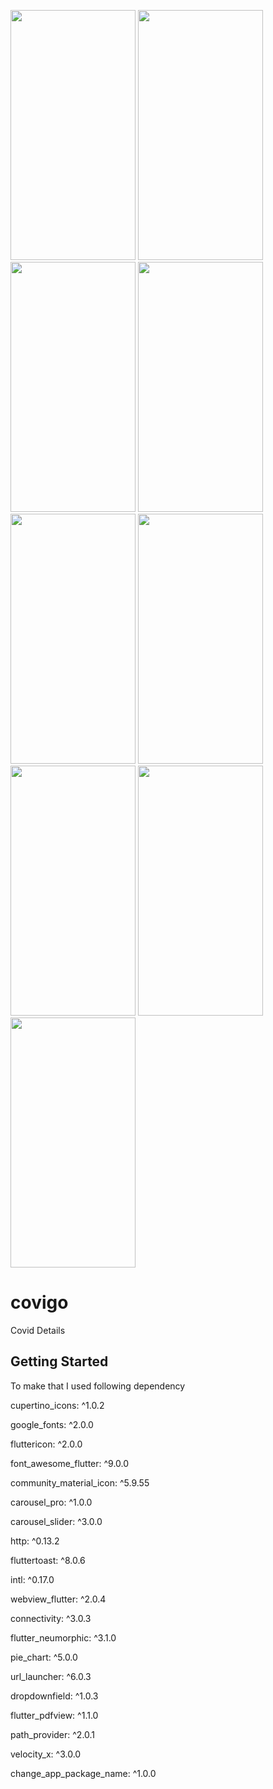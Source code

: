
<p float="left">
<img src=https://user-images.githubusercontent.com/52675676/120425312-94d83580-c38b-11eb-951f-67fac3a4d896.jpeg width="200" height="400"/>
<img src=https://user-images.githubusercontent.com/52675676/120425319-973a8f80-c38b-11eb-96a7-68529df2ee3f.jpeg width="200" height="400"/>
<img src=https://user-images.githubusercontent.com/52675676/120425320-97d32600-c38b-11eb-842c-341a4d33fcdf.jpeg width="200" height="400"/>
<img src=https://user-images.githubusercontent.com/52675676/120425324-986bbc80-c38b-11eb-9004-51e3ed93b833.jpeg width="200" height="400"/>
<img src=https://user-images.githubusercontent.com/52675676/120425328-986bbc80-c38b-11eb-8420-104b7767b67a.jpeg width="200" height="400"/>
<img src=https://user-images.githubusercontent.com/52675676/120425332-99045300-c38b-11eb-85e3-75f77ee69649.jpeg width="200" height="400"/>
<img src=https://user-images.githubusercontent.com/52675676/120425333-999ce980-c38b-11eb-8211-459f9b3d4eb7.jpeg width="200" height="400"/>
<img src=https://user-images.githubusercontent.com/52675676/120425334-9a358000-c38b-11eb-8870-744f7385467d.jpeg width="200" height="400"/>
<img src=https://user-images.githubusercontent.com/52675676/120425336-9ace1680-c38b-11eb-8e53-c3a7b42ff15f.jpeg width="200" height="400"/>

# covigo

Covid Details

## Getting Started
To make that I used following dependency

  cupertino_icons: ^1.0.2 
  
  google_fonts: ^2.0.0 
  
  fluttericon: ^2.0.0 
  
  font_awesome_flutter: ^9.0.0 
  
  community_material_icon: ^5.9.55
  
  carousel_pro: ^1.0.0
  
  carousel_slider: ^3.0.0
  
  http: ^0.13.2
  
  fluttertoast: ^8.0.6
  
  intl: ^0.17.0
  
  webview_flutter: ^2.0.4
  
  connectivity: ^3.0.3
  
  flutter_neumorphic: ^3.1.0
  
  pie_chart: ^5.0.0
  
  url_launcher: ^6.0.3
  
  dropdownfield: ^1.0.3
  
  flutter_pdfview: ^1.1.0
  
  path_provider: ^2.0.1
  
  velocity_x: ^3.0.0
  
  change_app_package_name: ^1.0.0

